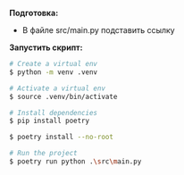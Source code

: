 <b>Подготовка:</b>
- В файле src/main.py подставить ссылку

<b>Запустить скрипт:</b>

```bash
# Create a virtual env
$ python -m venv .venv

# Activate a virtual env
$ source .venv/bin/activate

# Install dependencies
$ pip install poetry

$ poetry install --no-root

# Run the project
$ poetry run python .\src\main.py
```
